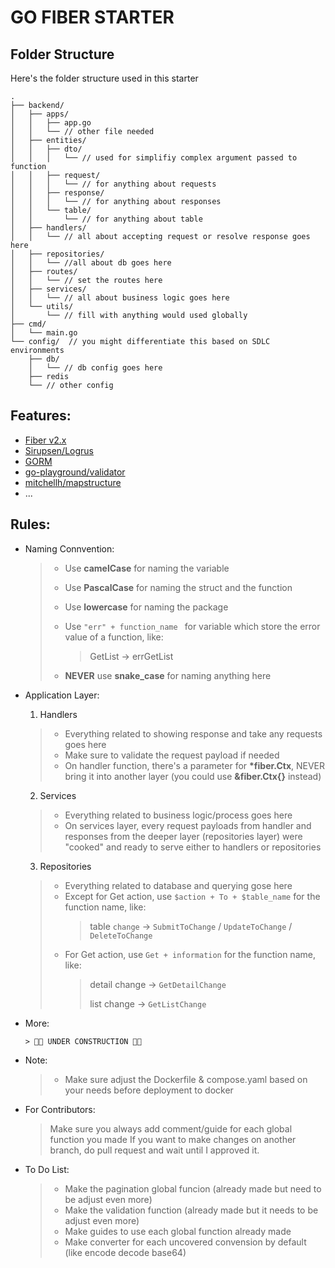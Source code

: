 # GO FIBER STARTER

## Folder Structure

Here's the folder structure used in this starter

```
.
├── backend/
│   ├── apps/
│   │   ├── app.go
│   │   └── // other file needed
│   ├── entities/
│   │   ├── dto/
│   │   │   └── // used for simplifiy complex argument passed to function
│   │   ├── request/
│   │   │   └── // for anything about requests
│   │   ├── response/
│   │   │   └── // for anything about responses
│   │   └── table/
│   │       └── // for anything about table
│   ├── handlers/
│   │   └── // all about accepting request or resolve response goes here
│   ├── repositories/
│   │   └── //all about db goes here
│   ├── routes/
│   │   └── // set the routes here
│   ├── services/
│   │   └── // all about business logic goes here
│   └── utils/
│       └── // fill with anything would used globally
├── cmd/
│   └── main.go
└── config/  // you might differentiate this based on SDLC environments
    ├── db/
    │   └── // db config goes here
    ├── redis
    └── // other config
```

## Features:

- [Fiber v2.x](https://docs.gofiber.io/)
- [Sirupsen/Logrus](https://github.com/sirupsen/logrus)
- [GORM](https://gorm.io/)
- [go-playground/validator](https://github.com/go-playground/validator)
- [mitchellh/mapstructure](https://pkg.go.dev/github.com/mitchellh/mapstructure#section-readme)
- ...

## Rules:

- Naming Connvention:

  > - Use **camelCase** for naming the variable
  > - Use **PascalCase** for naming the struct and the function
  > - Use **lowercase** for naming the package
  > - Use `"err" + function_name ` for variable which store the error value of a function, like:
  >
  >   > GetList -> errGetList
  >
  > - **NEVER** use **snake_case** for naming anything here

- Application Layer:

  1. Handlers

  > - Everything related to showing response and take any requests goes here
  > - Make sure to validate the request payload if needed
  > - On handler function, there's a parameter for **\*fiber.Ctx**, NEVER bring it into another layer (you could use **&fiber.Ctx{}** instead)

  2. Services

  > - Everything related to business logic/process goes here
  > - On services layer, every request payloads from handler and responses from the deeper layer (repositories layer) were "cooked" and ready to serve either to handlers or repositories

  3. Repositories

  > - Everything related to database and querying gose here
  > - Except for Get action, use `$action + To + $table_name` for the function name, like:
  >   > table `change` -> `SubmitToChange` / `UpdateToChange` / `DeleteToChange`
  > - For Get action, use `Get + information` for the function name, like:
  >   > detail change -> `GetDetailChange`
  >   >
  >   > list change -> `GetListChange`

- More:

  ```
  > 🚧🚧 UNDER CONSTRUCTION 🚧🚧
  ```

- Note:

  > - Make sure adjust the Dockerfile & compose.yaml based on your needs before deployment to docker

- For Contributors:

  > Make sure you always add comment/guide for each global function you made
  > If you want to make changes on another branch, do pull request and wait until I approved it.

- To Do List:
  > - Make the pagination global funcion (already made but need to be adjust even more)
  > - Make the validation function (already made but it needs to be adjust even more)
  > - Make guides to use each global function already made
  > - Make converter for each uncovered convension by default (like encode decode base64)
